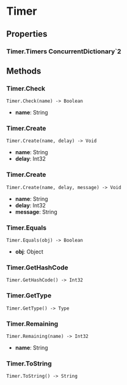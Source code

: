 # Timer    

## Properties  
### Timer.Timers __ConcurrentDictionary`2__ 
## Methods  
### Timer.Check
```
Timer.Check(name) -> Boolean
```
- **name**: String
### Timer.Create
```
Timer.Create(name, delay) -> Void
```
- **name**: String 
- **delay**: Int32
### Timer.Create
```
Timer.Create(name, delay, message) -> Void
```
- **name**: String 
- **delay**: Int32 
- **message**: String
### Timer.Equals
```
Timer.Equals(obj) -> Boolean
```
- **obj**: Object
### Timer.GetHashCode
```
Timer.GetHashCode() -> Int32
```
### Timer.GetType
```
Timer.GetType() -> Type
```
### Timer.Remaining
```
Timer.Remaining(name) -> Int32
```
- **name**: String
### Timer.ToString
```
Timer.ToString() -> String
```